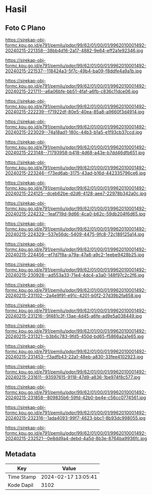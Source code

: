 # Hasil

## Foto C Plano

https://sirekap-obj-formc.kpu.go.id/e791/pemilu/pdpr/99/62/01/00/01/9962010001492-20240215-221358--38bb4d16-2a17-4882-9e64-eff2a1e92346.jpg

https://sirekap-obj-formc.kpu.go.id/e791/pemilu/pdpr/99/62/01/00/01/9962010001492-20240215-221537--118424a3-5f7c-49b4-ba09-f8ddfe4a9a1b.jpg

https://sirekap-obj-formc.kpu.go.id/e791/pemilu/pdpr/99/62/01/00/01/9962010001492-20240215-221711--a6a06bfe-bb51-4faf-a6fb-c836c11dce06.jpg

https://sirekap-obj-formc.kpu.go.id/e791/pemilu/pdpr/99/62/01/00/01/9962010001492-20240215-222239--f71922df-80e5-40ea-85a8-a9660f3d4914.jpg

https://sirekap-obj-formc.kpu.go.id/e791/pemilu/pdpr/99/62/01/00/01/9962010001492-20240215-223029--74a18ad1-180c-44b3-b1a5-e1f93cb37ccd.jpg

https://sirekap-obj-formc.kpu.go.id/e791/pemilu/pdpr/99/62/01/00/01/9962010001492-20240215-223148--71793958-b418-4d68-a43e-b7dd46dfb651.jpg

https://sirekap-obj-formc.kpu.go.id/e791/pemilu/pdpr/99/62/01/00/01/9962010001492-20240215-223246--f73ed6ab-3175-43ad-b16d-442335796ce6.jpg

https://sirekap-obj-formc.kpu.go.id/e791/pemilu/pdpr/99/62/01/00/01/9962010001492-20240215-224125--dceb62be-d2d6-4128-aee7-22978b342a0c.jpg

https://sirekap-obj-formc.kpu.go.id/e791/pemilu/pdpr/99/62/01/00/01/9962010001492-20240215-224232--1eaf719d-9d66-4ca0-b62c-59db204f6d65.jpg

https://sirekap-obj-formc.kpu.go.id/e791/pemilu/pdpr/99/62/01/00/01/9962010001492-20240215-224329--537e56dc-5409-4475-9fc8-72c189125a14.jpg

https://sirekap-obj-formc.kpu.go.id/e791/pemilu/pdpr/99/62/01/00/01/9962010001492-20240215-224456--ef7d7f8a-a79a-47a8-a9c2-1eebe9428b25.jpg

https://sirekap-obj-formc.kpu.go.id/e791/pemilu/pdpr/99/62/01/00/01/9962010001492-20240215-230928--ad553a33-71e4-4dc4-a3a0-148f97c2c2f6.jpg

https://sirekap-obj-formc.kpu.go.id/e791/pemilu/pdpr/99/62/01/00/01/9962010001492-20240215-231102--2a4e9f91-e91c-4201-b0f2-27d39b2fa658.jpg

https://sirekap-obj-formc.kpu.go.id/e791/pemilu/pdpr/99/62/01/00/01/9962010001492-20240215-231216--9f481c3f-13ae-4d45-a6fe-ad9e5a038449.jpg

https://sirekap-obj-formc.kpu.go.id/e791/pemilu/pdpr/99/62/01/00/01/9962010001492-20240215-231321--b3b6c783-9fd5-450d-bd65-f5866a2a1e65.jpg

https://sirekap-obj-formc.kpu.go.id/e791/pemilu/pdpr/99/62/01/00/01/9962010001492-20240215-231453--f3adfb43-22a1-48eb-a830-33fee4102923.jpg

https://sirekap-obj-formc.kpu.go.id/e791/pemilu/pdpr/99/62/01/00/01/9962010001492-20240215-231611--93597615-9118-47d9-a836-1be974f8c577.jpg

https://sirekap-obj-formc.kpu.go.id/e791/pemilu/pdpr/99/62/01/00/01/9962010001492-20240215-231858--809835b6-59fd-42b0-be4e-c56cc0774561.jpg

https://sirekap-obj-formc.kpu.go.id/e791/pemilu/pdpr/99/62/01/00/01/9962010001492-20240215-232316--1ada4093-99f7-4623-bbc1-8b93dc998055.jpg

https://sirekap-obj-formc.kpu.go.id/e791/pemilu/pdpr/99/62/01/00/01/9962010001492-20240215-232521--0e8dd9a4-debd-4a5d-8b3e-8764ba9936fc.jpg


## Metadata

| Key        | Value               |
| ---------- | ------------------- |
| Time Stamp | 2024-02-17 13:05:41 |
| Kode Dapil | 3102                |



